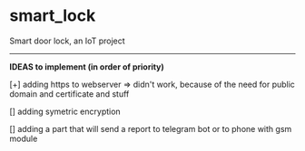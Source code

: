 # smart_lock
Smart door lock, an IoT project

---


**IDEAS to implement (in order of priority)**

[+] adding https to webserver => didn't work, because of the need for public domain and certificate and stuff

[] adding symetric encryption

[] adding a part that will send a
 report to telegram bot or to phone with gsm module